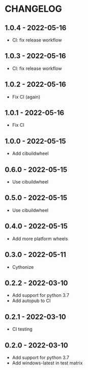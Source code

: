 CHANGELOG
=========

1.0.4 - 2022-05-16
------------------

- CI: fix release workflow

1.0.3 - 2022-05-16
------------------

- CI: fix release workflow

1.0.2 - 2022-05-16
------------------

- Fix CI (again)

1.0.1 - 2022-05-16
------------------

- Fix CI

1.0.0 - 2022-05-15
------------------

- Add cibuildwheel

0.6.0 - 2022-05-15
------------------

- Use cibuildwheel

0.5.0 - 2022-05-15
------------------

- Use cibuildwheel

0.4.0 - 2022-05-15
------------------

- Add more platform wheels

0.3.0 - 2022-05-11
------------------

- Cythonize

0.2.2 - 2022-03-10
------------------

- Add support for python 3.7
- Add autopub to CI

0.2.1 - 2022-03-10
------------------

- CI testing

0.2.0 - 2022-03-10
------------------

- Add support for python 3.7
- Add windows-latest in test matrix

